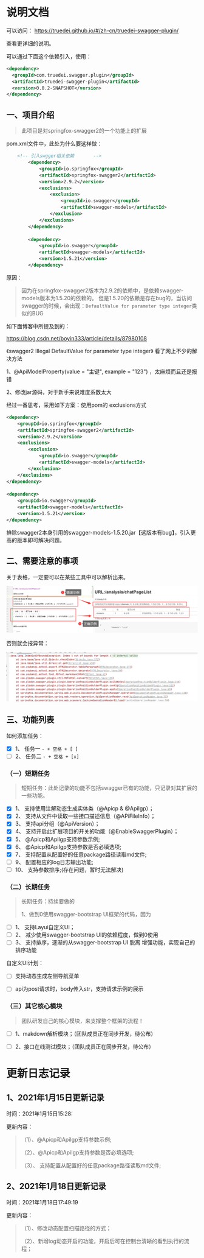 # 说明文档

可以访问：
https://truedei.github.io/#/zh-cn/truedei-swagger-plugin/

查看更详细的说明。



可以通过下面这个依赖引入，使用：

```xml
<dependency>
  <groupId>com.truedei.swagger.plugin</groupId>
  <artifactId>truedei-swagger-plugin</artifactId>
  <version>0.0.2-SNAPSHOT</version>
</dependency>
```

## 一、项目介绍
> 此项目是对springfox-swagger2的一个功能上的扩展


pom.xml文件中，此处为什么要这样做：

```xml
    <!-- 引入swgger相关依赖       -->
        <dependency>
            <groupId>io.springfox</groupId>
            <artifactId>springfox-swagger2</artifactId>
            <version>2.9.2</version>
            <exclusions>
                <exclusion>
                    <groupId>io.swagger</groupId>
                    <artifactId>swagger-models</artifactId>
                </exclusion>
            </exclusions>
        </dependency>

        <dependency>
            <groupId>io.swagger</groupId>
            <artifactId>swagger-models</artifactId>
            <version>1.5.21</version>
        </dependency>
```

原因：
> 因为在springfox-swagger2版本为2.9.2的依赖中，是依赖swagger-models版本为1.5.20的依赖的。
> 但是1.5.20的依赖是存在bug的，当访问swagger的时候，会出现：`DefaultValue for parameter type integer`类似的BUG


如下面博客中所提及到的：

https://blog.csdn.net/boyin333/article/details/87980108

《swagger2 Illegal DefaultValue for parameter type integer》
看了网上不少的解决方法

1、@ApiModelProperty(value = "主键", example = "123") ，太麻烦而且还是报错

2、修改jar源码，对于新手来说难度系数太大

经过一番思考，采用如下方案：使用pom的 exclusions方式

```xml
<dependency>
    <groupId>io.springfox</groupId>
    <artifactId>springfox-swagger2</artifactId>
    <version>2.9.2</version>
    <exclusions>
        <exclusion>
            <groupId>io.swagger</groupId>
            <artifactId>swagger-models</artifactId>
        </exclusion>
    </exclusions>
</dependency>
 
<dependency>
    <groupId>io.swagger</groupId>
    <artifactId>swagger-models</artifactId>
    <version>1.5.21</version>
</dependency>
```

排除swagger2本身引用的swagger-models-1.5.20.jar【这版本有bug】，引入更高的版本即可解决问题。





## 二、需要注意的事项

关于表格，一定要可以在某些工具中可以解析出来。

![image-20201222101425970](pic/image-20201222101425970.png)



否则就会报异常：

![image-20201222101505718](pic/image-20201222101505718.png)



## 三、功能列表
如何添加任务：
- [x] 1、 任务一 `- + 空格 + [ ]`
- [ ] 2、 任务二 `- + 空格 + [x]`

### （一）短期任务
> 短期任务：此处记录的功能不包括swagger已有的功能，只记录对其扩展的一些功能。

- [x] 1、 支持使用注解动态生成实体类（@Apicp & @ApiIgp）；
- [x] 2、 支持从文件中读取一些接口描述信息（@APiFileInfo）；
- [x] 3、 支持api分组（@ApiVersion）；
- [x] 4、 支持开启此扩展项目的开关的功能（@EnableSwaggerPlugin）；
- [x] 5、 @Apicp和ApiIgp支持参数示例;
- [x] 6、 @Apicp和ApiIgp支持参数是否必填选项;
- [x] 7、 支持配置从配置好的任意package路径读取md文件; 
- [ ] 9、 配置相应的log日志输出功能;
- [ ] 10、 支持参数排序;(存在问题，暂时无法解决)

### （二）长期任务

> 长期任务：持续要做的
>
> 1、做到0使用swagger-bootstrap UI框架的代码，因为

- [ ] 1、 支持Layui自定义UI；
- [ ] 2、 减少使用swagger-bootstrap UI的依赖程度，做到0使用
- [ ] 3、 支持排序，逐渐的从swagger-bootstrap UI 脱离 增强功能，实现自己的排序功能

自定义UI计划：
- [ ] 支持动态生成左侧导航菜单
- [ ] api为post请求时，body传入str，支持请求示例的展示


### （三）其它核心模块
> 团队研发自己的核心模块，来支撑整个框架的流程！


- [ ] 1、makdown解析模块；（团队成员正在同步开发，待公布）

- [ ] 2、接口在线测试模块；（团队成员正在同步开发，待公布）



# 更新日志记录
## 1、2021年1月15日更新记录

时间：2021年1月15日15:28:

更新内容：
> （1）、@Apicp和ApiIgp支持参数示例;
>
> （2）、@Apicp和ApiIgp支持参数是否必填选项;
>
> （3）、 支持配置从配置好的任意package路径读取md文件; 
>


## 2、2021年1月18日更新记录

时间：2021年1月18日17:49:19

更新内容：
> （1）、修改动态配置扫描路径的方式；
>
> （2）、新增log动态开启的功能，开启后可在控制台清晰的看到执行的流程；

